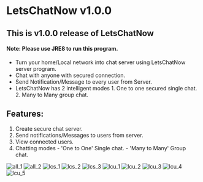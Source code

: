 # LetsChatNow v1.0.0

## This is v1.0.0 release of LetsChatNow
#### Note: Please use JRE8 to run this program.

* Turn your home/Local network into chat server using LetsChatNow server program.
* Chat with anyone with secured connection.
* Send Notification/Message to every user from Server.
* LetsChatNow has 2 intelligent modes 1. One to one secured single chat.
                                      2. Many to Many group chat.

## Features:
1. Create secure chat server.
2. Send notifications/Messages to users from server.
3. View connected users.
4. Chatting modes - 'One to One' Single chat.
				  - 'Many to Many' Group chat.

![all_1](https://user-images.githubusercontent.com/14258095/27767965-3c01c108-5f29-11e7-917d-140bd89e74e0.PNG)
![all_2](https://user-images.githubusercontent.com/14258095/27767964-3c0179b4-5f29-11e7-9c0c-761c3436a554.PNG)
![lcs_1](https://user-images.githubusercontent.com/14258095/27767968-3c14b902-5f29-11e7-8d68-b14647175f79.PNG)
![lcs_2](https://user-images.githubusercontent.com/14258095/27767966-3c02a686-5f29-11e7-86b2-562de54ec2c1.PNG)
![lcs_3](https://user-images.githubusercontent.com/14258095/27767969-3c15c90a-5f29-11e7-909d-7e95805debc1.PNG)
![lcu_1](https://user-images.githubusercontent.com/14258095/27767967-3c0425ba-5f29-11e7-93f0-214003770683.PNG)
![lcu_2](https://user-images.githubusercontent.com/14258095/27767970-3c39290e-5f29-11e7-8c77-b04ef901d010.PNG)
![lcu_3](https://user-images.githubusercontent.com/14258095/27767972-3c3c6c2c-5f29-11e7-9ae1-7f88908c789d.PNG)
![lcu_4](https://user-images.githubusercontent.com/14258095/27767971-3c3c05d4-5f29-11e7-9564-eb137288105a.PNG)
![lcu_5](https://user-images.githubusercontent.com/14258095/27767973-3c40d276-5f29-11e7-99aa-b87690e1daf6.PNG)
